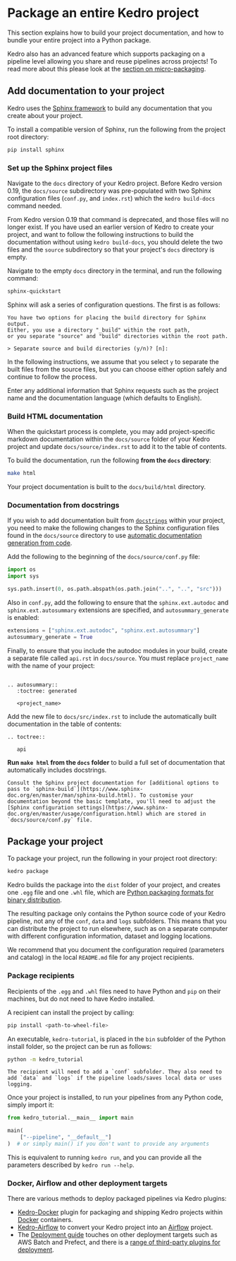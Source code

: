 # Package an entire Kedro project

This section explains how to build your project documentation, and how to bundle your entire project into a Python package.

Kedro also has an advanced feature which supports packaging on a pipeline level allowing you share and reuse pipelines across projects! To read more about this please look at the [section on micro-packaging](../nodes_and_pipelines/micro_packaging.md).

## Add documentation to your project

Kedro uses the [Sphinx framework](https://www.sphinx-doc.org) to build any documentation that you create about your project.

To install a compatible version of Sphinx, run the following from the project root directory:

```bash
pip install sphinx
```

### Set up the Sphinx project files
Navigate to the `docs` directory of your Kedro project. Before Kedro version 0.19, the `docs/source` subdirectory was pre-populated with two Sphinx configuration files (`conf.py`, and `index.rst`) which the `kedro build-docs` command needed.

From Kedro version 0.19 that command is deprecated, and those files will no longer exist. If you have used an earlier version of Kedro to create your project, and want to follow the following instructions to build the documentation without using `kedro build-docs`, you should delete the two files and the `source` subdirectory so that your project's `docs` directory is empty.

Navigate to the empty `docs` directory in the terminal, and run the following command:

```bash
sphinx-quickstart
```

Sphinx will ask a series of configuration questions. The first is as follows:

```text
You have two options for placing the build directory for Sphinx output.
Either, you use a directory "_build" within the root path,
or you separate "source" and "build" directories within the root path.

> Separate source and build directories (y/n)? [n]:
```

In the following instructions, we assume that you select `y` to separate the built files from the source files, but you can choose either option safely and continue to follow the process.

Enter any additional information that Sphinx requests such as the project name and the documentation language (which defaults to English).


### Build HTML documentation
When the quickstart process is complete, you may add project-specific markdown documentation within the `docs/source` folder of your Kedro project and update `docs/source/index.rst` to add it to the table of contents.

To build the documentation, run the following **from the `docs` directory**:

```bash
make html
```

Your project documentation is built to the `docs/build/html` directory.

### Documentation from docstrings
If you wish to add documentation built from [`docstrings`](https://datacamp.com/community/tutorials/docstrings-python) within your project, you need to make the following changes to the Sphinx configuration files found in the `docs/source` directory to use [automatic documentation generation from code](https://www.sphinx-doc.org/en/master/tutorial/automatic-doc-generation.html).

Add the following to the beginning of the `docs/source/conf.py` file:

```python
import os
import sys

sys.path.insert(0, os.path.abspath(os.path.join("..", "..", "src")))
```

Also in `conf.py`, add the following to ensure that the `sphinx.ext.autodoc` and `sphinx.ext.autosummary` extensions are specified, and `autosummary_generate` is enabled:

```python
extensions = ["sphinx.ext.autodoc", "sphinx.ext.autosummary"]
autosummary_generate = True
```

Finally, to ensure that you include the autodoc modules in your build, create a separate file called `api.rst` in `docs/source`. You must replace `project_name` with the name of your project:

```text

.. autosummary::
   :toctree: generated

   <project_name>
```

Add the new file to `docs/src/index.rst` to include the automatically built documentation in the table of contents:

```text
.. toctree::

   api
```

**Run `make html` from the `docs` folder** to build a full set of documentation that automatically includes docstrings.


```{note}
Consult the Sphinx project documentation for [additional options to pass to `sphinx-build`](https://www.sphinx-doc.org/en/master/man/sphinx-build.html). To customise your documentation beyond the basic template, you'll need to adjust the [Sphinx configuration settings](https://www.sphinx-doc.org/en/master/usage/configuration.html) which are stored in `docs/source/conf.py` file.
```

## Package your project

To package your project, run the following in your project root directory:

```bash
kedro package
```

Kedro builds the package into the `dist` folder of your project, and creates one `.egg` file and one `.whl` file, which are [Python packaging formats for binary distribution](https://packaging.python.org/).

The resulting package only contains the Python source code of your Kedro pipeline, not any of the `conf`, `data` and `logs` subfolders. This means that you can distribute the project to run elsewhere, such as on a separate computer with different configuration information, dataset and logging locations.

We recommend that you document the configuration required (parameters and catalog) in the local `README.md` file for any project recipients.

### Package recipients

Recipients of the `.egg` and `.whl` files need to have Python and `pip` on their machines, but do not need to have Kedro installed.

A recipient can install the project by calling:

```bash
pip install <path-to-wheel-file>
```

An executable, `kedro-tutorial`, is placed in the `bin` subfolder of the Python install folder, so the project can be run as follows:

```bash
python -m kedro_tutorial
```

```{note}
The recipient will need to add a `conf` subfolder. They also need to add `data` and `logs` if the pipeline loads/saves local data or uses logging.
```

Once your project is installed, to run your pipelines from any Python code, simply import it:

```python
from kedro_tutorial.__main__ import main

main(
    ["--pipeline", "__default__"]
)  # or simply main() if you don't want to provide any arguments
```

This is equivalent to running `kedro run`, and you can provide all the parameters described by `kedro run --help`.

### Docker, Airflow and other deployment targets

There are various methods to deploy packaged pipelines via Kedro plugins:

* [Kedro-Docker](https://github.com/kedro-org/kedro-plugins/tree/main/kedro-docker) plugin for packaging and shipping Kedro projects within [Docker](https://www.docker.com/) containers.
* [Kedro-Airflow](https://github.com/kedro-org/kedro-plugins/tree/main/kedro-airflow) to convert your Kedro project into an [Airflow](https://airflow.apache.org/) project.
* The [Deployment guide](../deployment/deployment_guide) touches on other deployment targets such as AWS Batch and Prefect, and there is a [range of third-party plugins for deployment](extend_kedro/plugins.md#community-developed-plugins).
